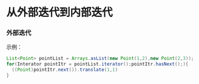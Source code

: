 从外部迭代到内部迭代
=========================
### 外部迭代
示例：
```java
List<Point> pointList = Arrays.asList(new Point(1,2),new Point(2,3));
for(Interator pointItr = pointList.iterator();pointItr.hasNext();){
  ((Point)pointItr.next()).translate(1,1)
}
```

